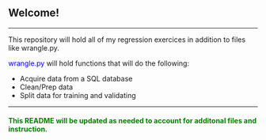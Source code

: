 <h2>Welcome!</h2>

----

This repository will hold all of my regression exercices in addition to files like wrangle.py.

<font color = blue>wrangle.py</font> will hold functions that will do the following:

 - Acquire data from a SQL database
 - Clean/Prep data
 - Split data for training and validating
 ------
<h4><font color = green>This README will be updated as needed to account for additonal files and instruction.</font></h4>